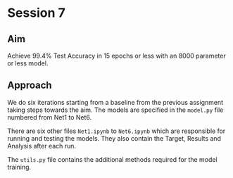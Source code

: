 # Session 7

## Aim
Achieve 99.4% Test Accuracy in 15 epochs or less with an 8000 parameter or less model.

## Approach
We do six iterations starting from a baseline from the previous assignment taking steps towards the aim. The models are specified in the `model.py` file
numbered from Net1 to Net6.

There are six other files `Net1.ipynb` to `Net6.ipynb` which are responsible for running and testing the models. They also contain the Target, Results and Analysis after each run.

The `utils.py` file contains the additional methods required for the model training.
